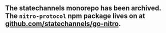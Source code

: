 The statechannels monorepo has been archived. 
The `nitro-protocol` npm package lives on at [github.com/statechannels/go-nitro](https://github.com/statechannels/go-nitro).
---
